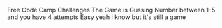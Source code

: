 Free Code Camp Challenges 
The Game is Gussing Number between 1-5 and you have 4 attempts 
Easy yeah i know but it's still a game 
